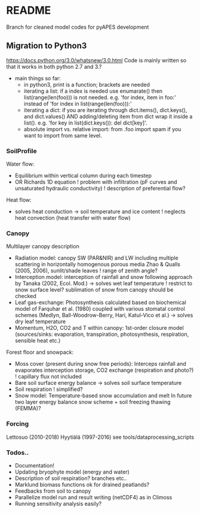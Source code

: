 # README
Branch for cleaned model codes for pyAPES development

## Migration to Python3
https://docs.python.org/3.0/whatsnew/3.0.html
Code is mainly written so that it works in both python 2.7 and 3.?
* main things so far:
  - in python3, print is a function; brackets are needed
  - iterating a list: if a index is needed use enumarate() then list(range(len(foo))) is not needed. e.g. 'for index, item in foo:' instead of 'for index in list(range(len(foo))):'
  - iterating a dict: if you are iterating through dict.items(), dict.keys(), and dict.values() AND adding/deleting item from dict wrap it inside a list(). e.g. 'for key in list(dict.keys()): del dict[key]'.   
  - absolute import vs. relative import: from .foo import spam if you want to import from same level.

### SoilProfile
Water flow:
* Equilibrium within vertical column during each timestep 
* OR Richards 1D equation 
! problem with infiltration (pF curves and unsaturated hydraulic conductivity)
! description of preferential flow?

Heat flow:
* solves heat conduction
-> soil temperature and ice content 
! neglects heat convection (heat transfer with water flow)

### Canopy
Multilayer canopy description
* Radiation model: canopy SW (PAR&NIR) and LW including multiple scattering in horizontally homogenous porous media Zhao & Qualls (2005, 2006), sunlit/shade leaves
! range of zenith angle?
* Interception model: interception of rainfall and snow following approach by Tanaka (2002, Ecol. Mod.) 
-> solves wet leaf temperature
! restrict to snow surface level? sublimation of snow from canopy should be checked
* Leaf gas-exchange: Photosynthesis calculated based on biochemical model of Farquhar et al. (1980) coupled with various stomatal control schemes (Medlyn, Ball-Woodrow-Berry, Hari, Katul-Vico et al.)
-> solves dry leaf temperature
* Momentum, H2O, CO2 and T within canopy: 1st-order closure model (sources/sinks: evaporation, transpiration, photosynthesis, respiration, sensible heat etc.)

Forest floor and snowpack:
* Moss cover (present during snow free periods): Interceps rainfall and evaporates interception storage, CO2 exchange (respiration and photo?)
! capillary flux not included
* Bare soil surface energy balance
-> solves soil surface temperature 
* Soil respiration
! simplified?
* Snow model: Temperature-based snow accumulation and melt
In future two layer energy balance snow scheme + soil freezing thawing (FEMMA)?
		
### Forcing
Lettosuo (2010-2018)
Hyytiälä (1997-2016)
see tools/dataprocessing_scripts

### Todos..

* Documentation!
* Updating bryophyte model (energy and water)
* Description of soil respiration? branches etc..
* Marklund biomass functions ok for drained peatlands?
* Feedbacks from soil to canopy
* Parallelize model run and result writing (netCDF4) as in Climoss
* Running sensitivity analysis easily?
